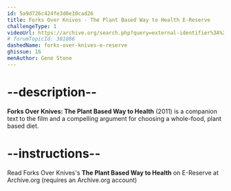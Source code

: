 ```yaml
---
id: 5a9d726c424fe3d0e10cad26
title: Forks Over Knives - The Plant Based Way to Health E-Reserve
challengeType: 1
videoUrl: https://archive.org/search.php?query=external-identifier%3A%22urn%3Aoclc%3Arecord%3A1193948607%22
# forumTopicId: 301086
dashedName: forks-over-knives-e-reserve
ghissue: 16
menAuthor: Gene Stone
---
```


# --description--

__Forks Over Knives: The Plant Based Way to Health__ (2011) is a companion text to the film and a compelling argument for choosing a whole-food, plant based diet.


# --instructions--

Read Forks Over Knives's __The Plant Based Way to Health__ on E-Reserve at Archive.org (requires an Archive.org account)



